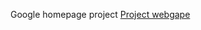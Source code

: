 Google homepage project
[Project webgape](http://www.theodinproject.com/web-development-101/html-css)
